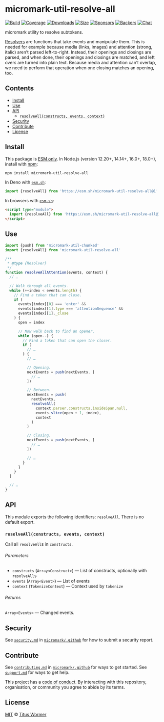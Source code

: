 # micromark-util-resolve-all

[![Build][build-badge]][build]
[![Coverage][coverage-badge]][coverage]
[![Downloads][downloads-badge]][downloads]
[![Size][bundle-size-badge]][bundle-size]
[![Sponsors][sponsors-badge]][opencollective]
[![Backers][backers-badge]][opencollective]
[![Chat][chat-badge]][chat]

micromark utility to resolve subtokens.

[Resolvers][resolver] are functions that take events and manipulate them.
This is needed for example because media (links, images) and attention (strong,
italic) aren’t parsed left-to-right.
Instead, their openings and closings are parsed, and when done, their openings
and closings are matched, and left overs are turned into plain text.
Because media and attention can’t overlap, we need to perform that operation
when one closing matches an opening, too.

## Contents

*   [Install](#install)
*   [Use](#use)
*   [API](#api)
    *   [`resolveAll(constructs, events, context)`](#resolveallconstructs-events-context)
*   [Security](#security)
*   [Contribute](#contribute)
*   [License](#license)

## Install

This package is [ESM only][esm].
In Node.js (version 12.20+, 14.14+, 16.0+, 18.0+), install with [npm][]:

```sh
npm install micromark-util-resolve-all
```

In Deno with [`esm.sh`][esmsh]:

```js
import {resolveAll} from 'https://esm.sh/micromark-util-resolve-all@1'
```

In browsers with [`esm.sh`][esmsh]:

```html
<script type="module">
  import {resolveAll} from 'https://esm.sh/micromark-util-resolve-all@1?bundle'
</script>
```

## Use

```js
import {push} from 'micromark-util-chunked'
import {resolveAll} from 'micromark-util-resolve-all'

/**
 * @type {Resolver}
 */
function resolveAllAttention(events, context) {
  // …

  // Walk through all events.
  while (++index < events.length) {
    // Find a token that can close.
    if (
      events[index][0] === 'enter' &&
      events[index][1].type === 'attentionSequence' &&
      events[index][1]._close
    ) {
      open = index

      // Now walk back to find an opener.
      while (open--) {
        // Find a token that can open the closer.
        if (
          // …
        ) {
          // …

          // Opening.
          nextEvents = push(nextEvents, [
            // …
          ])

          // Between.
          nextEvents = push(
            nextEvents,
            resolveAll(
              context.parser.constructs.insideSpan.null,
              events.slice(open + 1, index),
              context
            )
          )

          // Closing.
          nextEvents = push(nextEvents, [
            // …
          ])

          // …
        }
      }
    }
  }

  // …
}
```

## API

This module exports the following identifiers: `resolveAll`.
There is no default export.

### `resolveAll(constructs, events, context)`

Call all `resolveAll`s in `constructs`.

###### Parameters

*   `constructs` (`Array<Construct>`) — List of constructs, optionally with
    `resolveAll`s
*   `events` (`Array<Event>`) — List of events
*   `context` (`TokenizeContext`) — Context used by `tokenize`

###### Returns

`Array<Events>` — Changed events.

## Security

See [`security.md`][securitymd] in [`micromark/.github`][health] for how to
submit a security report.

## Contribute

See [`contributing.md`][contributing] in [`micromark/.github`][health] for ways
to get started.
See [`support.md`][support] for ways to get help.

This project has a [code of conduct][coc].
By interacting with this repository, organisation, or community you agree to
abide by its terms.

## License

[MIT][license] © [Titus Wormer][author]

<!-- Definitions -->

[build-badge]: https://github.com/micromark/micromark/workflows/main/badge.svg

[build]: https://github.com/micromark/micromark/actions

[coverage-badge]: https://img.shields.io/codecov/c/github/micromark/micromark.svg

[coverage]: https://codecov.io/github/micromark/micromark

[downloads-badge]: https://img.shields.io/npm/dm/micromark-util-resolve-all.svg

[downloads]: https://www.npmjs.com/package/micromark-util-resolve-all

[bundle-size-badge]: https://img.shields.io/bundlephobia/minzip/micromark-util-resolve-all.svg

[bundle-size]: https://bundlephobia.com/result?p=micromark-util-resolve-all

[sponsors-badge]: https://opencollective.com/unified/sponsors/badge.svg

[backers-badge]: https://opencollective.com/unified/backers/badge.svg

[opencollective]: https://opencollective.com/unified

[npm]: https://docs.npmjs.com/cli/install

[esm]: https://gist.github.com/sindresorhus/a39789f98801d908bbc7ff3ecc99d99c

[esmsh]: https://esm.sh

[chat-badge]: https://img.shields.io/badge/chat-discussions-success.svg

[chat]: https://github.com/micromark/micromark/discussions

[license]: https://github.com/micromark/micromark/blob/main/license

[author]: https://wooorm.com

[health]: https://github.com/micromark/.github

[securitymd]: https://github.com/micromark/.github/blob/HEAD/security.md

[contributing]: https://github.com/micromark/.github/blob/HEAD/contributing.md

[support]: https://github.com/micromark/.github/blob/HEAD/support.md

[coc]: https://github.com/micromark/.github/blob/HEAD/code-of-conduct.md

[resolver]: https://github.com/micromark/micromark/blob/a571c09/packages/micromark-util-types/index.js#L219
